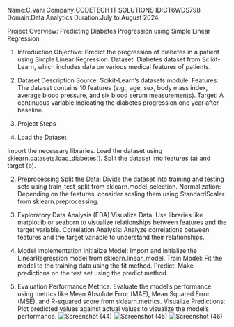 Name:C.Vani
Company:CODETECH IT SOLUTIONS
ID:CT6WDS798
Domain:Data Analytics
Duration:July to August 2024

Project Overview: Predicting Diabetes Progression using Simple Linear Regression

1. Introduction
Objective: Predict the progression of diabetes in a patient using Simple Linear Regression.
Dataset: Diabetes dataset from Scikit-Learn, which includes data on various medical features of patients.

2. Dataset Description
Source: Scikit-Learn’s datasets module.
Features: The dataset contains 10 features (e.g., age, sex, body mass index, average blood pressure, and six blood serum measurements).
Target: A continuous variable indicating the diabetes progression one year after baseline.

3. Project Steps
1. Load the Dataset

Import the necessary libraries.
Load the dataset using sklearn.datasets.load_diabetes().
Split the dataset into features (a) and target (b).

2. Preprocessing
Split the Data: Divide the dataset into training and testing sets using train_test_split from sklearn.model_selection.
Normalization: Depending on the features, consider scaling them using StandardScaler from sklearn.preprocessing.

3. Exploratory Data Analysis (EDA)
Visualize Data: Use libraries like matplotlib or seaborn to visualize relationships between features and the target variable.
Correlation Analysis: Analyze correlations between features and the target variable to understand their relationships.

4. Model Implementation
Initialize Model: Import and initialize the LinearRegression model from sklearn.linear_model.
Train Model: Fit the model to the training data using the fit method.
Predict: Make predictions on the test set using the predict method.

5. Evaluation
Performance Metrics: Evaluate the model’s performance using metrics like Mean Absolute Error (MAE), Mean Squared Error (MSE), and R-squared score from sklearn.metrics.
Visualize Predictions: Plot predicted values against actual values to visualize the model’s performance.
![Screenshot (44)](https://github.com/user-attachments/assets/c6d7b377-ddd7-452b-a750-bfe947a98883)
![Screenshot (45)](https://github.com/user-attachments/assets/c77da6bc-f9b2-464c-bfa5-ae88a7e88031)
![Screenshot (46)](https://github.com/user-attachments/assets/c7fc0e7f-5398-4ed3-85b4-b10462b6100d)


